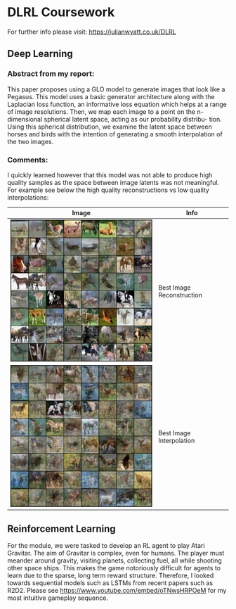 # DLRL Coursework

For further info please visit: https://julianwyatt.co.uk/DLRL

## Deep Learning

### Abstract from my report:

This paper proposes using a GLO model to generate images that look like a Pegasus. This model uses a basic generator architecture along with the Laplacian loss function, an informative loss equation which helps at a range of image resolutions. Then, we map each image to a point on the n-dimensional spherical latent space, acting as our probability distribu- tion. Using this spherical distribution, we examine the latent space between horses and birds with the intention of generating a smooth interpolation of the two images.

### Comments:
I quickly learned however that this model was not able to produce high quality samples as the space between image latents was not meaningful. 
For example see below the high quality reconstructions vs low quality interpolations:

| Image | Info |
| ------------- | ------------- |
| <img src="./reconBatch.png" alttext="Best Image Reconstruction" width="450px">  | Best Image Reconstruction  |
| <img src="./best-batch.png" alttext="Best Image Interpolation" width="450px">  | Best Image Interpolation  |


## Reinforcement Learning

For the module, we were tasked to develop an RL agent to play Atari Gravitar. The aim of Gravitar is complex, even for humans. The player must meander around gravity, visiting planets, collecting fuel, all while shooting other space ships. This makes the game notoriously difficult for agents to learn due to the sparse, long term reward structure. Therefore, I looked towards sequential models such as LSTMs from recent papers such as R2D2.
Please see https://www.youtube.com/embed/oTNwsHRPOeM for my most intuitive gameplay sequence.
